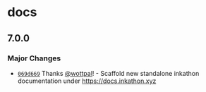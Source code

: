 # docs

## 7.0.0

### Major Changes

- [`069d669`](https://github.com/scio-labs/inkathon/commit/069d6698e5d8d28c652790d68fcea3cd8e52b4ef) Thanks [@wottpal](https://github.com/wottpal)! - Scaffold new standalone inkathon documentation under https://docs.inkathon.xyz
